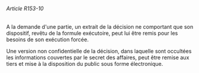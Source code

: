###### Article R153-10

A la demande d'une partie, un extrait de la décision ne comportant que son dispositif, revêtu de la formule exécutoire, peut lui être remis pour les besoins de son exécution forcée.

Une version non confidentielle de la décision, dans laquelle sont occultées les informations couvertes par le secret des affaires, peut être remise aux tiers et mise à la disposition du public sous forme électronique.

